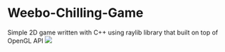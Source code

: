# Weebo-Chilling-Game
 Simple 2D game written with C++ using raylib library that built on top of OpenGL API
![]([https://github.com/Weebo-Chilling-Game/Weebo-Chilling-Game.gif](https://github.com/ROON-cpp/Weebo-Chilling-Game/blob/main/textures/Weebo-Chilling-Game.gif))

